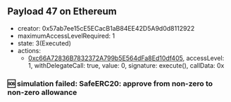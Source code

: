 ## Payload 47 on Ethereum

- creator: 0x57ab7ee15cE5ECacB1aB84EE42D5A9d0d8112922
- maximumAccessLevelRequired: 1
- state: 3(Executed)
- actions:
  - [0xc66A72836B7832372A799b5E564dFa8Ed10df405](https://etherscan.io/tx/0xc66A72836B7832372A799b5E564dFa8Ed10df405), accessLevel: 1, withDelegateCall: true, value: 0, signature: execute(), callData: 0x

### :sos: simulation failed: SafeERC20: approve from non-zero to non-zero allowance
